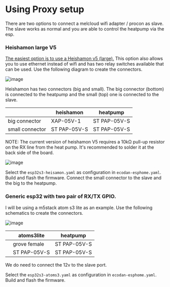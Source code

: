 # Using Proxy setup
There are two options to connect a melcloud wifi adapter / procon as slave.
The slave works as normal and you are able to control the heatpump via the esp.

### Heishamon large V5
[The easiest option is to use a Heishamon v5 (large).](https://www.tindie.com/products/thehognl/heishamon-communication-pcb/
)
 This option also allows you to use ethernet instead of wifi and has two relay switches available that can be used.
Use the following diagram to create the connectors. 

![image](https://github.com/gekkekoe/esphome-ecodan-hp/blob/main/img/heishamon-proxy.png?raw=true)

Heishamon has two connectors (big and small).
The big connector (bottom) is connected to the heatpump and the small (top) one is connected to the slave.

|                 | heishamon       | heatpump     |
|-----------------|-----------------|--------------|
| big connector   | XAP-05V-1       | ST PAP-05V-S |
| small connector | ST PAP-05V-S    | ST PAP-05V-S |

NOTE: The current version of heishamon V5 requires a 10kΩ pull-up resistor on the RX line from the heat pump. It's recommended to solder it at the back side of the board.

![image](https://github.com/gekkekoe/esphome-ecodan-hp/blob/main/img/solder.png?raw=true)

Select the `esp32s3-heisamon.yaml` as configuration in `ecodan-esphome.yaml`. Build and flash the firmware. Connect the small connector to the slave and the big to the heatpump.

### Generic esp32 with two pair of RX/TX GPIO. 
I will be using a m5stack atom s3 lite as an example.
Use the following schematics to create the connectors.

![image](https://github.com/gekkekoe/esphome-ecodan-hp/blob/main/img/atoms3-proxy.png?raw=true)

|           | atoms3lite      | heatpump     |
|-----------|-----------------|--------------|
|           | grove female    | ST PAP-05V-S |
|           | ST PAP-05V-S    | ST PAP-05V-S |

We do need to connect the 12v to the slave port.

Select the `esp32s3-atoms3.yaml` as configuration in `ecodan-esphome.yaml`. Build and flash the firmware.